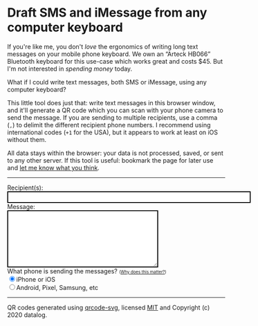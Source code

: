 # Draft SMS and iMessage from any computer keyboard

If you're like me, you don't *love* the ergonomics of writing long text
messages on your mobile phone keyboard. We own an “Arteck HB066”
Bluetooth keyboard for this use-case which works great and costs $45.
But I'm not interested in *spending money* today.

What if
I could write text messages, both SMS or iMessage, using any computer keyboard?

<!-- more -->

This little tool does just that: write text messages in
this browser window, and it'll generate a <nobr>QR code</nobr> which you can scan with your phone camera to send the message.
If you are sending to multiple recipients, use a comma (`,`) to delimit the different recipient
phone numbers. I recommend using international codes (`+1` for the USA), but it appears to work at least on iOS without them.

All data stays within the browser: your data is not processed, saved, or sent to
any other server. If this tool is useful: bookmark the page for later use and [let me know what you think](mailto:sethmichaellarson@gmail.com).

<hr>
<form action="">
<div style="float: right"><div id="qrcode"></div></div>
<label for="recipient">Recipient(s): </label><br>
<input style="border: 2px black solid; padding: 4px; width: 563px;" type="text" id="recipient" pattern="[0-9\+,]+" required/><br>
<label for="body">Message:</label><br>
<textarea style="border: 2px black solid; padding: 4px;" id="body" name="body" rows="8" cols="40"></textarea><br>
<label for="iphone">What phone is sending the messages? <small><small>(<a href="https://sethmlarson.dev/sms-urls">Why does this matter?</a>)</small></small></label><br>
<input type="radio" id="iphone" name="mobileos" value="iphone" checked/><label for="iphone">iPhone or iOS</label><br>
<input type="radio" id="android" name="mobileos" value="android"/><label for="android">Android, Pixel, Samsung, etc</label><br>
</form>

<hr>

QR codes generated using [qrcode-svg](https://github.com/datalog/qrcode-svg), licensed [MIT](https://github.com/datalog/qrcode-svg/blob/master/LICENSE) and Copyright (c) 2020 datalog.

<script>
'use strict';function QRCode(r){var n,t,o,e,a=[],f=[],i=Math.max,u=Math.min,h=Math.abs,v=Math.ceil,c=/^[0-9]*$/,s=/^[A-Z0-9 $%*+.\/:-]*$/,l="0123456789ABCDEFGHIJKLMNOPQRSTUVWXYZ $%*+-./:",g=[[-1,7,10,15,20,26,18,20,24,30,18,20,24,26,30,22,24,28,30,28,28,28,28,30,30,26,28,30,30,30,30,30,30,30,30,30,30,30,30,30,30],[-1,10,16,26,18,24,16,18,22,22,26,30,22,22,24,24,28,28,26,26,26,26,28,28,28,28,28,28,28,28,28,28,28,28,28,28,28,28,28,28,28],[-1,13,22,18,26,18,24,18,22,20,24,28,26,24,20,30,24,28,28,26,30,28,30,30,30,30,28,30,30,30,30,30,30,30,30,30,30,30,30,30,30],[-1,17,28,22,16,22,28,26,26,24,28,24,28,22,24,24,30,28,28,26,28,30,24,30,30,30,30,30,30,30,30,30,30,30,30,30,30,30,30,30,30]],d=[[-1,1,1,1,1,1,2,2,2,2,4,4,4,4,4,6,6,6,6,7,8,8,9,9,10,12,12,12,13,14,15,16,17,18,19,19,20,21,22,24,25],[-1,1,1,1,2,2,4,4,4,5,5,5,8,9,9,10,10,11,13,14,16,17,17,18,20,21,23,25,26,28,29,31,33,35,37,38,40,43,45,47,49],[-1,1,1,2,2,4,4,6,6,8,8,8,10,12,16,12,17,16,18,21,20,23,23,25,27,29,34,34,35,38,40,43,45,48,51,53,56,59,62,65,68],[-1,1,1,2,4,4,4,5,6,8,8,11,11,16,16,18,16,19,21,25,25,25,34,30,32,35,37,40,42,45,48,51,54,57,60,63,66,70,74,77,81]],m={L:[0,1],M:[1,0],Q:[2,3],H:[3,2]},p=function(r,n){for(var t=0,o=8;o--;)t=t<<1^285*(t>>>7)^(n>>>o&1)*r;return t},C=function(r,n){for(var t=[],o=r.length,e=o;e;)for(var a=r[o-e--]^t.shift(),f=n.length;f--;)t[f]^=p(n[f],a);return t},w=function(r){for(var n=[function(){return 0==(t+o)%2},function(){return 0==t%2},function(){return 0==o%3},function(){return 0==(t+o)%3},function(){return 0==((t/2|0)+(o/3|0))%2},function(){return 0==t*o%2+t*o%3},function(){return 0==(t*o%2+t*o%3)%2},function(){return 0==((t+o)%2+t*o%3)%2}][r],t=e;t--;)for(var o=e;o--;)f[t][o]||(a[t][o]^=n())},b=function(){for(var r=function(r,n){n[6]||(r+=e),n.shift(),n.push(r)},n=function(n,o,a){return n&&(r(o,a),o=0),r(o+=e,a),t(a)},t=function(r){var n=r[5],t=n>0&&r[4]==n&&r[3]==3*n&&r[2]==n&&r[1]==n;return(t&&r[6]>=4*n&&r[0]>=n?1:0)+(t&&r[0]>=4*n&&r[6]>=n?1:0)},o=0,f=e*e,i=0,u=e;u--;){for(var c=[0,0,0,0,0,0,0],s=[0,0,0,0,0,0,0],l=!1,g=!1,d=0,m=0,p=e;p--;){a[u][p]==l?5==++d?o+=3:d>5&&o++:(r(d,c),o+=40*t(c),d=1,l=a[u][p]),a[p][u]==g?5==++m?o+=3:m>5&&o++:(r(m,s),o+=40*t(s),m=1,g=a[p][u]);var C=a[u][p];C&&i++,p&&u&&C==a[u][p-1]&&C==a[u-1][p]&&C==a[u-1][p-1]&&(o+=3)}o+=40*n(l,d,c)+40*n(g,m,s)}return o+=10*(v(h(20*i-10*f)/f)-1)},A=function(r,n,t){for(;n--;)t.push(r>>>n&1)},M=function(r,n){return r.numBitsCharCount[(n+7)/17|0]},B=function(r,n){return 0!=(r>>>n&1)},x=function(r,n){for(var t=0,o=r.length;o--;){var e=r[o],a=M(e,n);if(1<<a<=e.numChars)return 1/0;t+=4+a+e.bitData.length}return t},D=function(r){if(r<1||r>40)throw"Version number out of range";var n=(16*r+128)*r+64;if(r>=2){var t=r/7|2;n-=(25*t-10)*t-55,r>=7&&(n-=36)}return n},I=function(r,n){for(var t=2;-2<=t;t--)for(var o=2;-2<=o;o--)E(r+o,n+t,1!=i(h(o),h(t)))},H=function(r,n){for(var t=4;-4<=t;t--)for(var o=4;-4<=o;o--){var a=i(h(o),h(t)),f=r+o,u=n+t;0<=f&&f<e&&0<=u&&u<e&&E(f,u,2!=a&&4!=a)}},$=function(r){for(var n=t[1]<<3|r,o=n,a=10;a--;)o=o<<1^1335*(o>>>9);var f=21522^(n<<10|o);if(f>>>15!=0)throw"Assertion error";for(a=0;a<=5;a++)E(8,a,B(f,a));E(8,7,B(f,6)),E(8,8,B(f,7)),E(7,8,B(f,8));for(a=9;a<15;a++)E(14-a,8,B(f,a));for(a=0;a<8;a++)E(e-1-a,8,B(f,a));for(a=8;a<15;a++)E(8,e-15+a,B(f,a));E(8,e-8,1)},O=function(){for(var r=e;r--;)E(6,r,0==r%2),E(r,6,0==r%2);for(var t=function(){var r=[];if(n>1)for(var t=2+(n/7|0),o=32==n?26:2*v((e-13)/(2*t-2));t--;)r[t]=t*o+6;return r}(),o=r=t.length;o--;)for(var a=r;a--;)0==a&&0==o||0==a&&o==r-1||a==r-1&&0==o||I(t[a],t[o]);H(3,3),H(e-4,3),H(3,e-4),$(0),function(){if(!(7>n)){for(var r=n,t=12;t--;)r=r<<1^7973*(r>>>11);var o=n<<12|r;if(t=18,o>>>18!=0)throw"Assertion error";for(;t--;){var a=e-11+t%3,f=t/3|0,i=B(o,t);E(a,f,i),E(f,a,i)}}}()},Q=function(r){if(r.length!=V(n,t))throw"Invalid argument";for(var o=d[t[0]][n],e=g[t[0]][n],a=D(n)/8|0,f=o-a%o,i=a/o|0,u=[],h=function(r){var n=1,t=[];t[r-1]=1;for(var o=0;o<r;o++){for(var e=0;e<r;e++)t[e]=p(t[e],n)^t[e+1];n=p(n,2)}return t}(e),v=0,c=0;v<o;v++){var s=r.slice(c,c+i-e+(v<f?0:1));c+=s.length;var l=C(s,h);v<f&&s.push(0),u.push(s.concat(l))}var m=[];for(v=0;v<u[0].length;v++)for(var w=0;w<u.length;w++)(v!=i-e||w>=f)&&m.push(u[w][v]);return m},S=function(r){for(var n=[],t=(r=encodeURI(r),0);t<r.length;t++)"%"!=r.charAt(t)?n.push(r.charCodeAt(t)):(n.push(parseInt(r.substr(t+1,2),16)),t+=2);return n},V=function(r,n){return(D(r)/8|0)-g[n[0]][r]*d[n[0]][r]},E=function(r,n,t){a[n][r]=t?1:0,f[n][r]=1},R=function(r){for(var n=[],t=0,o=r;t<o.length;t++){var e=o[t];A(e,8,n)}return{modeBits:4,numBitsCharCount:[8,16,16],numChars:r.length,bitData:n}},Z=function(r){if(!c.test(r))throw"String contains non-numeric characters";for(var n=[],t=0;t<r.length;){var o=u(r.length-t,3);A(parseInt(r.substr(t,o),10),3*o+1,n),t+=o}return{modeBits:1,numBitsCharCount:[10,12,14],numChars:r.length,bitData:n}},z=function(r){if(!s.test(r))throw"String contains unencodable characters in alphanumeric mode";var n,t=[];for(n=0;n+2<=r.length;n+=2){var o=45*l.indexOf(r.charAt(n));o+=l.indexOf(r.charAt(n+1)),A(o,11,t)}return n<r.length&&A(l.indexOf(r.charAt(n)),6,t),{modeBits:2,numBitsCharCount:[9,11,13],numChars:r.length,bitData:t}},L=function(r,n,t,o){var e=function(r){return""==r?[]:c.test(r)?[Z(r)]:s.test(r)?[z(r)]:[R(S(r))]}(r);return U(e,n,t,o)},N=function(r,i,u,h){t=i,o=h;for(var v=e=4*(n=r)+17;v--;)a[v]=[],f[v]=[];if(O(),function(r){for(var n=0,t=1,o=e-1,i=o;i>0;i-=2){6==i&&--i;for(var u=0>(t=-t)?o:0,h=0;h<e;++h){for(var v=i;v>i-2;--v)f[u][v]||(a[u][v]=B(r[n>>>3],7-(7&n)),++n);u+=t}}}(Q(u)),0>o){var c=1e9;for(v=8;v--;){w(v),$(v);var s=b();c>s&&(c=s,o=v),w(v)}}w(o),$(o),f=[]},U=function(r,n,t,o,e,a){if(void 0===e&&(e=1),void 0===a&&(a=40),void 0===o&&(o=-1),void 0===t&&(t=!0),!(1<=e&&e<=a&&a<=40)||o<-1||o>7)throw"Invalid value";for(var f=[],i=236,h=[],v=e;;){var c=x(r,v);if(c<=8*V(v,n))break;if(v>=a)throw"Data too long";v++}if(t)for(var s=(l=[m.H,m.Q,m.M]).length;s--;)c<=8*V(v,l[s])&&(n=l[s]);for(var l=0;l<r.length;l++){var g=r[l];A(g.modeBits,4,f),A(g.numChars,M(g,v),f);for(var d=0,p=g.bitData;d<p.length;d++)f.push(p[d])}if(f.length!=c)throw"Assertion error";var C=8*V(v,n);if(f.length>C)throw"Assertion error";if(A(0,u(4,C-f.length),f),A(0,(8-f.length%8)%8,f),f.length%8!=0)throw"Assertion error";for(;f.length<C;)A(i,8,f),i^=253;for(s=f.length;s--;)h[s>>>3]|=f[s]<<7-(7&s);return N(v,n,h,o)};return function(){function n(r){return/^#[0-9a-f]{3}(?:[0-9a-f]{3})?$/i.test(r)}function t(r,n){for(var t in r=document.createElementNS(s,r),n||{})r.setAttribute(t,n[t]);return r}var o,f,i,u,v,c,s="http://www.w3.org/2000/svg",l="",g="string"==typeof r?{msg:r}:r||{},d=g.pal||["#000"],p=h(g.dim)||256,C=[1,0,0,1,c=(c=h(g.pad))>-1?c:4,c],w=n(w=d[0])?w:"#000",b=n(b=d[1])?b:0,A=g.vrb?0:1;for(L(g.msg||"",m[g.ecl]||m.M,0==g.ecb?0:1,g.mtx),v=e+2*c,i=e;i--;)for(u=0,f=e;f--;)a[i][f]&&(A?(u++,a[i][f-1]||(l+="M"+f+","+i+"h"+u+"v1h-"+u+"v-1z",u=0)):l+="M"+f+","+i+"h1v1h-1v-1z");return o=t("svg",{viewBox:[0,0,v,v].join(" "),width:p,height:p,fill:w,"shape-rendering":"crispEdges",xmlns:s,version:"1.1"}),b&&o.appendChild(t("path",{fill:b,d:"M0,0V"+v+"H"+v+"V0H0Z"})),o.appendChild(t("path",{transform:"matrix("+C+")",d:l})),o}()}
function makeQrCode(data) {
  return new QRCode({
    msg: data,
    ecl: 'L',
    dim: 320,
  });
}
function computeSmsUrlFromContent() {
  var recipient = document.getElementById("recipient").value;
  var body = document.getElementById("body").value;
  var mobileos = document.querySelector('input[name="mobileos"]:checked').value;
  if (recipient.includes(',') && mobileos == 'iphone') {
    var smsUrl = 'sms://open?addresses=' + recipient + '&body=' + encodeURIComponent(body);
  } else {
    var smsUrl = 'sms:' + recipient + '?body=' + encodeURIComponent(body);
  }
  var qrcode = makeQrCode(smsUrl);
  qrcode.setAttribute('id', 'qrcode');
  document.getElementById("qrcode").replaceWith(qrcode);
};
document.getElementById("body").addEventListener("input", (event) => {
  computeSmsUrlFromContent();
}, false);
document.getElementById("recipient").addEventListener("input", (event) => {
  computeSmsUrlFromContent();
}, false);
document.getElementById("android").addEventListener("input", (event) => {
  computeSmsUrlFromContent();
}, false);
document.getElementById("iphone").addEventListener("input", (event) => {
  computeSmsUrlFromContent();
}, false);
computeSmsUrlFromContent();
</script>